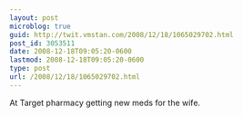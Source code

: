 ```yaml
---
layout: post
microblog: true
guid: http://twit.vmstan.com/2008/12/18/1065029702.html
post_id: 3053511
date: 2008-12-18T09:05:20-0600
lastmod: 2008-12-18T09:05:20-0600
type: post
url: /2008/12/18/1065029702.html
---
```

At Target pharmacy getting new meds for the wife.
